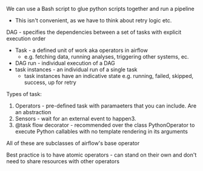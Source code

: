 


We can use a Bash script to glue python scripts together and run a pipeline
- This isn't convenient, as we have to think about retry logic etc. 


DAG - specifies the dependencies between a set of tasks with explicit execution order
- Task - a defined unit of work aka operators in airflow
    - e.g. fetching data, running analyses, triggering other systems, ec. 
- DAG run - individual execution of a DAG
- task instances - an individual run of a single task
    - task instances have an indicative state e.g. running, failed, skipped, success, up for retry


Types of task:
1. Operators - pre-defined task with paramaeters that you can include. Are an abstraction
2. Sensors - wait for an external event to happen3. 
3. @task flow decorator - recommended over the class PythonOperator to execute Python callables with no template rendering in its arguments

All of these are subclasses of airflow's base operator 

Best practice is to have atomic operators - can stand on their own and don't need to share resources with other operators 